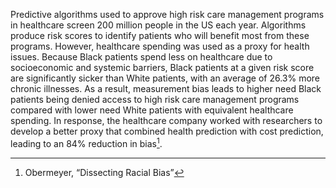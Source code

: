 Predictive algorithms used to approve high risk care management programs in healthcare screen 200 million people in the US each year. Algorithms produce risk scores to identify patients who will benefit most from these programs. However, healthcare spending was used as a proxy for health issues. Because Black patients spend less on healthcare due to socioeconomic and systemic barriers, Black patients at a given risk score are significantly sicker than White patients, with an average of 26.3% more chronic illnesses. As a result, measurement bias leads to higher need Black patients being denied access to high risk care management programs compared with lower need White patients with equivalent healthcare spending. In response, the healthcare company worked with researchers to develop a better proxy that combined health prediction with cost prediction, leading to an 84% reduction in bias[^1].

[^1]:  Obermeyer, “Dissecting Racial Bias”